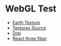 # WebGL Test


* [Earth Texture](http://www.celestiamotherlode.net/catalog/earth.html)
* [Textures Source](http://planetpixelemporium.com/)
* [Drei](https://github.com/pmndrs/drei)
* [React three fiber](https://docs.pmnd.rs/react-three-fiber/getting-started/introduction)